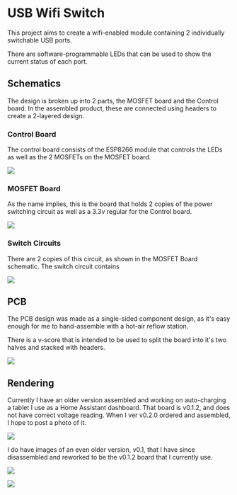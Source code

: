 # USB Wifi Switch

This project aims to create a wifi-enabled module containing 2 individually switchable USB ports.

There are software-programmable LEDs that can be used to show the current status of each port.

## Schematics

The design is broken up into 2 parts, the MOSFET board and the Control board. In the assembled product, these are connected using headers to create a 2-layered design.

### Control Board

The control board consists of the ESP8266 module that controls the LEDs as well as the 2 MOSFETs on the MOSFET board.

![](Images/control_board.png)

### MOSFET Board

As the name implies, this is the board that holds 2 copies of the power switching circuit as well as a 3.3v regular for the Control board.

![](Images/mosfet_board.png)

### Switch Circuits

There are 2 copies of this circuit, as shown in the MOSFET Board schematic. The switch circuit contains

![](Images/switch_circuit.png)

## PCB

The PCB design was made as a single-sided component design, as it's easy enough for me to hand-assemble with a hot-air reflow station.

There is a v-score that is intended to be used to split the board into it's two halves and stacked with headers.

![](Images/pcb.jpg)

## Rendering

Currently I have an older version assembled and working on auto-charging a tablet I use as a Home Assistant dashboard. That board is v0.1.2, and does not have correct voltage reading. When I ver v0.2.0 ordered and assembled, I hope to post a photo of it.

![](Images/3d.jpg)

I do have images of an even older version, v0.1, that I have since disassembled and reworked to be the v0.1.2 board that I currently use.

![](Images/assembled_apart.jpg)

![](Images/assembled_together.jpg)
